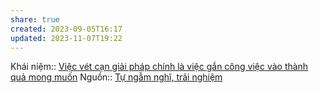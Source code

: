 ```yaml
---
share: true
created: 2023-09-05T16:17
updated: 2023-11-07T19:22
---
```

Khái niệm:: 
[Việc vét cạn giải pháp chính là việc gắn công việc vào thành quả mong muốn](Vi%E1%BB%87c%20v%C3%A9t%20c%E1%BA%A1n%20gi%E1%BA%A3i%20ph%C3%A1p%20ch%C3%ADnh%20l%C3%A0%20vi%E1%BB%87c%20g%E1%BA%AFn%20c%C3%B4ng%20vi%E1%BB%87c%20v%C3%A0o%20th%C3%A0nh%20qu%E1%BA%A3%20mong%20mu%E1%BB%91n.md)
Nguồn:: [Tự ngẫm nghĩ, trải nghiệm](../../%CE%9E%20Ngu%E1%BB%93n/T%E1%BB%B1%20ng%E1%BA%ABm%20ngh%C4%A9,%20tr%E1%BA%A3i%20nghi%E1%BB%87m.md)